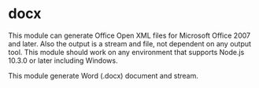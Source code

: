 # docx

This module can generate Office Open XML files for Microsoft Office 2007 and later.
Also the output is a stream and file, not dependent on any output tool.
This module should work on any environment that supports Node.js 10.3.0 or later including Windows.

This module generate Word (.docx) document and stream.
